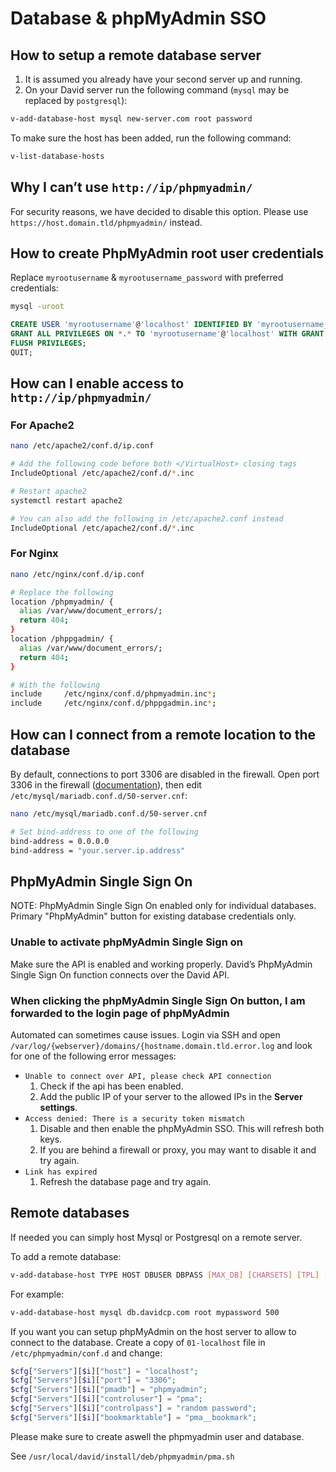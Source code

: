 # Database & phpMyAdmin SSO

## How to setup a remote database server

1. It is assumed you already have your second server up and running.
2. On your David server run the following command (`mysql` may be replaced by `postgresql`):

```bash
v-add-database-host mysql new-server.com root password
```

To make sure the host has been added, run the following command:

```bash
v-list-database-hosts
```

## Why I can’t use `http://ip/phpmyadmin/`

For security reasons, we have decided to disable this option. Please use `https://host.domain.tld/phpmyadmin/` instead.

## How to create PhpMyAdmin root user credentials

Replace `myrootusername` & `myrootusername_password` with preferred credentials:

```bash
mysql -uroot
```

```sql
CREATE USER 'myrootusername'@'localhost' IDENTIFIED BY 'myrootusername_password';
GRANT ALL PRIVILEGES ON *.* TO 'myrootusername'@'localhost' WITH GRANT OPTION;
FLUSH PRIVILEGES;
QUIT;
```

## How can I enable access to `http://ip/phpmyadmin/`

### For Apache2

```bash
nano /etc/apache2/conf.d/ip.conf

# Add the following code before both </VirtualHost> closing tags
IncludeOptional /etc/apache2/conf.d/*.inc

# Restart apache2
systemctl restart apache2

# You can also add the following in /etc/apache2.conf instead
IncludeOptional /etc/apache2/conf.d/*.inc
```

### For Nginx

```bash
nano /etc/nginx/conf.d/ip.conf

# Replace the following
location /phpmyadmin/ {
  alias /var/www/document_errors/;
  return 404;
}
location /phppgadmin/ {
  alias /var/www/document_errors/;
  return 404;
}

# With the following
include     /etc/nginx/conf.d/phpmyadmin.inc*;
include     /etc/nginx/conf.d/phppgadmin.inc*;
```

## How can I connect from a remote location to the database

By default, connections to port 3306 are disabled in the firewall. Open
port 3306 in the firewall ([documentation](./firewall)), then edit `/etc/mysql/mariadb.conf.d/50-server.cnf`:

```bash
nano /etc/mysql/mariadb.conf.d/50-server.cnf

# Set bind-address to one of the following
bind-address = 0.0.0.0
bind-address = "your.server.ip.address"
```

## PhpMyAdmin Single Sign On

NOTE: PhpMyAdmin Single Sign On enabled only for individual databases. Primary "PhpMyAdmin" button for existing database credentials only.

### Unable to activate phpMyAdmin Single Sign on

Make sure the API is enabled and working properly. David’s PhpMyAdmin Single Sign On function connects over the David API.

### When clicking the phpMyAdmin Single Sign On button, I am forwarded to the login page of phpMyAdmin

Automated can sometimes cause issues. Login via SSH and open `/var/log/{webserver}/domains/{hostname.domain.tld.error.log` and look for one of the following error messages:

- `Unable to connect over API, please check API connection`
  1. Check if the api has been enabled.
  2. Add the public IP of your server to the allowed IPs in the **Server settings**.
- `Access denied: There is a security token mismatch`
  1. Disable and then enable the phpMyAdmin SSO. This will refresh both keys.
  2. If you are behind a firewall or proxy, you may want to disable it and try again.
- `Link has expired`
  1. Refresh the database page and try again.

## Remote databases

If needed you can simply host Mysql or Postgresql on a remote server.

To add a remote database:

```bash
v-add-database-host TYPE HOST DBUSER DBPASS [MAX_DB] [CHARSETS] [TPL] [PORT]
```

For example:

```bash
v-add-database-host mysql db.davidcp.com root mypassword 500
```

If you want you can setup phpMyAdmin on the host server to allow to connect to the database. Create a copy of `01-localhost` file in `/etc/phpmyadmin/conf.d` and change:

```php
$cfg["Servers"][$i]["host"] = "localhost";
$cfg["Servers"][$i]["port"] = "3306";
$cfg["Servers"][$i]["pmadb"] = "phpmyadmin";
$cfg["Servers"][$i]["controluser"] = "pma";
$cfg["Servers"][$i]["controlpass"] = "random password";
$cfg["Servers"][$i]["bookmarktable"] = "pma__bookmark";
```

Please make sure to create aswell the phpmyadmin user and database.

See `/usr/local/david/install/deb/phpmyadmin/pma.sh`
